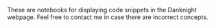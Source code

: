 These are notebooks for displaying code snippets in the Danknight webpage.
Feel free to contact me in case there are incorrect concepts.
